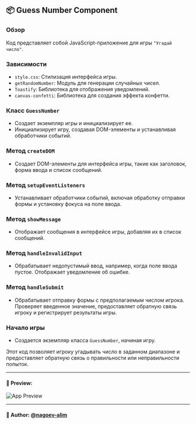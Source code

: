 ## 📦 Guess Number Component

### Обзор
Код представляет собой JavaScript-приложение для игры `"Угадай число"`.

### Зависимости

- `style.css`: Стилизация интерфейса игры.
- `getRandomNumber`: Модуль для генерации случайных чисел.
- `Toastify`: Библиотека для отображения уведомлений.
- `canvas-confetti`: Библиотека для создания эффекта конфетти.

### Класс `GuessNumber`

- Создает экземпляр игры и инициализирует ее.
- Инициализирует игру, создавая DOM-элементы и устанавливая обработчики событий.

### Метод `createDOM`

- Создает DOM-элементы для интерфейса игры, такие как заголовок, форма ввода и список сообщений.

### Метод `setupEventListeners`

- Устанавливает обработчики событий, включая обработку отправки формы и установку фокуса на поле ввода.

### Метод `showMessage`

- Отображает сообщения в интерфейсе игры, добавляя их в список сообщений.

### Метод `handleInvalidInput`

- Обрабатывает недопустимый ввод, например, когда поле ввода пустое. Отображает уведомление об ошибке.

### Метод `handleSubmit`

- Обрабатывает отправку формы с предполагаемым числом игрока. Проверяет введенное значение, предоставляет обратную связь игроку и регистрирует результаты игры.

### Начало игры

- Создается экземпляр класса `GuessNumber`, начиная игру.

Этот код позволяет игроку угадывать число в заданном диапазоне и предоставляет обратную связь о правильности или неправильности попыток.


---
#### 🌄 Preview:
![App Preview](https://lh3.googleusercontent.com/drive-viewer/AITFw-wnO2AZsqOJunHyEdcRjMLR-V_LE7OdIeollUaIp57--NjcwxysJFCUyhm2eYg1LJYqKNx0o2D-Jv8bMG4jHVZ386Qu=s1600)


-----
#### 🙌 Author: [@nagoev-alim](https://github.com/nagoev-alim)

